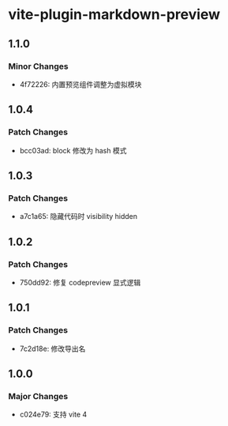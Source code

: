 # vite-plugin-markdown-preview

## 1.1.0

### Minor Changes

- 4f72226: 内置预览组件调整为虚拟模块

## 1.0.4

### Patch Changes

- bcc03ad: block 修改为 hash 模式

## 1.0.3

### Patch Changes

- a7c1a65: 隐藏代码时 visibility hidden

## 1.0.2

### Patch Changes

- 750dd92: 修复 codepreview 显式逻辑

## 1.0.1

### Patch Changes

- 7c2d18e: 修改导出名

## 1.0.0

### Major Changes

- c024e79: 支持 vite 4

